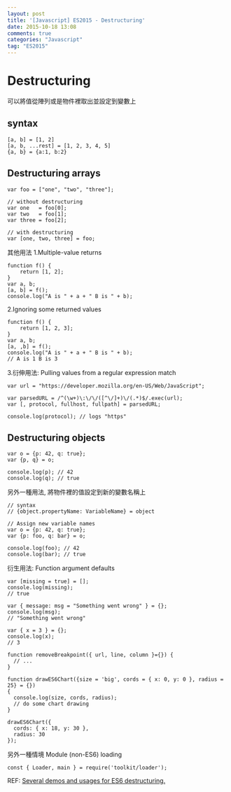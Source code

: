 ```yaml
---
layout: post
title: '[Javascript] ES2015 - Destructuring'
date: 2015-10-18 13:08
comments: true
categories: "Javascript"
tag: "ES2015"
---
```

# Destructuring
可以將值從陣列或是物件裡取出並設定到變數上

## syntax
```
[a, b] = [1, 2]
[a, b, ...rest] = [1, 2, 3, 4, 5]
{a, b} = {a:1, b:2}
```

## Destructuring arrays
```
var foo = ["one", "two", "three"];

// without destructuring
var one   = foo[0];
var two   = foo[1];
var three = foo[2];

// with destructuring
var [one, two, three] = foo;
```
其他用法
1.Multiple-value returns

```
function f() {
    return [1, 2];
}
var a, b;
[a, b] = f();
console.log("A is " + a + " B is " + b);
```
   
2.Ignoring some returned values

```
function f() {
    return [1, 2, 3];
}
var a, b;
[a, ,b] = f();
console.log("A is " + a + " B is " + b);
// A is 1 B is 3
```

3.衍伸用法: Pulling values from a regular expression match
```
var url = "https://developer.mozilla.org/en-US/Web/JavaScript";

var parsedURL = /^(\w+)\:\/\/([^\/]+)\/(.*)$/.exec(url);
var [, protocol, fullhost, fullpath] = parsedURL;

console.log(protocol); // logs "https"
```


## Destructuring objects
```
var o = {p: 42, q: true};
var {p, q} = o;

console.log(p); // 42
console.log(q); // true 
```

另外一種用法, 將物件裡的值設定到新的變數名稱上
```
// syntax
// {object.propertyName: VariableName} = object

// Assign new variable names
var o = {p: 42, q: true};
var {p: foo, q: bar} = o;

console.log(foo); // 42
console.log(bar); // true  
```
衍生用法: Function argument defaults
```
var [missing = true] = [];
console.log(missing);
// true

var { message: msg = "Something went wrong" } = {};
console.log(msg);
// "Something went wrong"

var { x = 3 } = {};
console.log(x);
// 3

function removeBreakpoint({ url, line, column }={}) {
  // ...
}
```

```
function drawES6Chart({size = 'big', cords = { x: 0, y: 0 }, radius = 25} = {}) 
{
  console.log(size, cords, radius);
  // do some chart drawing
}

drawES6Chart({
  cords: { x: 18, y: 30 },
  radius: 30
});
```
另外一種情境 Module (non-ES6) loading
```
const { Loader, main } = require('toolkit/loader');
```

REF: [Several demos and usages for ES6 destructuring.](https://gist.github.com/mikaelbr/9900818)